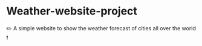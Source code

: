 # Weather-website-project

✏️ A simple website to show the weather forecast of cities all over the world ❗
